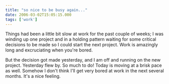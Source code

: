 ```yaml
---
title: "so nice to be busy again..."
date: 2006-03-02T15:05:15.000
tags: ['work']
---
```


Things had been a little bit slow at work for the past couple of weeks; I was winding up one project and in a holding pattern waiting for some critical decisions to be made so I could start the next project. Work is amazingly long and excruciating when you're bored.

But the decision got made yesterday, and I am off and running on the new project. Yesterday flew by. So much to do! Today is moving at a brisk pace as well. Somehow I don't think I'll get very bored at work in the next several months. It's a nice feeling.
